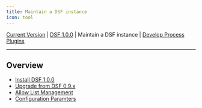 ```yaml
---
title: Maintain a DSF instance
icon: tool
---
```

 [Current Version](/stable/) | [DSF 1.0.0](/versions/v1.0.0/) | Maintain a DSF instance | [Develop Process Plugins](/versions/v1.0.0/develop/)

---

## Overview
- [Install DSF 1.0.0](install)
- [Upgrade from DSF 0.9.x](upgrade-from-0)
- [Allow List Management](allowList-mgm)
- [Configuration Paramters](configuration/)
